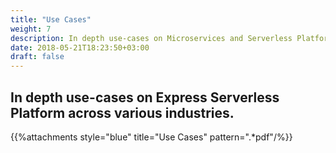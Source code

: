 ```yaml
---
title: "Use Cases"
weight: 7
description: In depth use-cases on Microservices and Serverless Platforms and Functions across various industries.
date: 2018-05-21T18:23:50+03:00
draft: false
---
```


## In depth use-cases on Express Serverless Platform across various industries.

{{%attachments style="blue" title="Use Cases" pattern=".*pdf"/%}}
